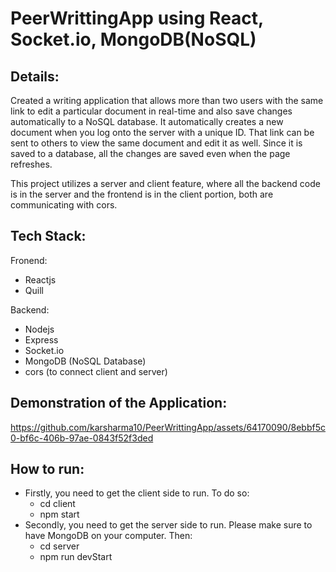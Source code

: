 # PeerWrittingApp using React, Socket.io, MongoDB(NoSQL)

## Details:
Created a writing application that allows more than two users with the same link to edit a particular document in real-time and also save changes automatically to a NoSQL database. It automatically creates a new document when you log onto the server with a unique ID. That link can be sent to others to view the same document and edit it as well. Since it is saved to a database, all the changes are saved even when the page refreshes. 

This project utilizes a server and client feature, where all the backend code is in the server and the frontend is in the client portion, both are communicating with cors. 

## Tech Stack:
Fronend:
 - Reactjs
 - Quill

Backend:
- Nodejs
- Express
- Socket.io
- MongoDB (NoSQL Database)
- cors (to connect client and server)




## Demonstration of the Application:

https://github.com/karsharma10/PeerWrittingApp/assets/64170090/8ebbf5c0-bf6c-406b-97ae-0843f52f3ded


## How to run:
- Firstly, you need to get the client side to run. To do so:
  - cd client
  - npm start
- Secondly, you need to get the server side to run. Please make sure to have MongoDB on your computer. Then:
  -  cd server
  -  npm run devStart
 

